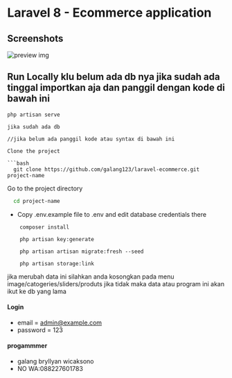 # Laravel 8 - Ecommerce application

## Screenshots

![preview img](/preview.png)

## Run Locally klu belum ada db nya jika sudah ada tinggal importkan aja dan panggil dengan kode di bawah ini

```run
php artisan serve 

jika sudah ada db

//jika belum ada panggil kode atau syntax di bawah ini 

Clone the project

```bash
  git clone https://github.com/galang123/laravel-ecommerce.git project-name
```

Go to the project directory

```bash
  cd project-name
```

-   Copy .env.example file to .env and edit database credentials there

```mengintal composer yang  terbaru atau tahun 2020-2022
    composer install
```

```mencari kunci pada laravel 
    php artisan key:generate
```

```fungsi ini untuk menyelarakan pada menu admin alias si db nya dari bash 
    php artisan artisan migrate:fresh --seed
```

```memasukan data data yang penting 
    php artisan storage:link
```
jika merubah data ini silahkan anda kosongkan pada menu image/catogeries/sliders/produts jika tidak maka data atau program ini akan ikut ke db yang lama 
#### Login

-   email = admin@example.com
-   password = 123
#### progammmer

-   galang bryllyan wicaksono 
-   NO WA:088227601783

